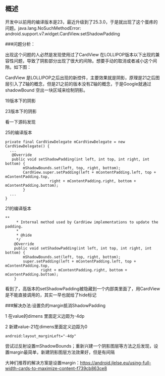 
## 概述

开发中以前用的编译版本是23，最近升级到了25.3.0，于是就出现了这个蛋疼的问题。java.lang.NoSuchMethodError: android.support.v7.widget.CardView.setShadowPadding

###问题分析：

出现这个问题的人必然是发现使用过了CardView 在LOLLIPOP版本以下出现的兼容性问题，导致了阴影部分出现了很大的间隙。想要手动的取消或者减小这个间隙。如下图：

CardView 是LOLLIPOP之后出现的新控件，主要效果就是阴影，原理是21之后图层引入了Z轴的概念，但是21之前的版本没有Z轴的概念，于是Google就通过shadowBound 空出一块区域来绘制阴影。

19版本下的阴影

23版本下的阴影

看一下源码发现

25的编译版本

```
private final CardViewDelegate mCardViewDelegate = new CardViewDelegate() {
  ...
   @Override
   public void setShadowPadding(int left, int top, int right, int bottom) {
        mShadowBounds.set(left, top, right, bottom);
        CardView.super.setPadding(left + mContentPadding.left, top + mContentPadding.top,
                    right + mContentPadding.right, bottom + mContentPadding.bottom);
        }
  ...
}
```

21的编译版本

```
**
     * Internal method used by CardView implementations to update the padding.
     *
     * @hide
     */
    @Override
    public void setShadowPadding(int left, int top, int right, int bottom) {
        mShadowBounds.set(left, top, right, bottom);
        super.setPadding(left + mContentPadding.left, top + mContentPadding.top,
                right + mContentPadding.right, bottom + mContentPadding.bottom);
    }
```

看到了，高版本的setShadowPadding被隐藏到一个内部类里面了，用CardView是不能直接调用的，其实一早也就给了hide标记

###解决办法:设置负的margin抵消ShadowPadding

1 在value的dimens 里面定义边距为-4dp 

2 新建value-21在dimens里面定义边距为0

	android:layout_marginLeft="-4dp"

尝试过反射设置mShadowBounds；重新兴建一个阴影图层等方法之后发现，设置margin最简单，新建阴影图层方法效果好，但是有间隔

大神们推荐的解决方案是设置margin：https://android.jlelse.eu/using-full-width-cards-to-maximize-content-f739cb863ce8